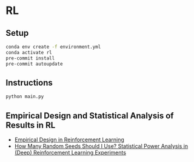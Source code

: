 # RL

## Setup

```bash
conda env create -f environment.yml
conda activate rl
pre-commit install
pre-commit autoupdate
```

## Instructions

```bash
python main.py
```

## Empirical Design and Statistical Analysis of Results in RL

- [Empirical Design in Reinforcement Learning](https://arxiv.org/abs/2304.01315)
- [How Many Random Seeds Should I Use? Statistical Power Analysis in (Deep) Reinforcement Learning Experiments](https://openlab-flowers.inria.fr/t/how-many-random-seeds-should-i-use-statistical-power-analysis-in-deep-reinforcement-learning-experiments/457)
